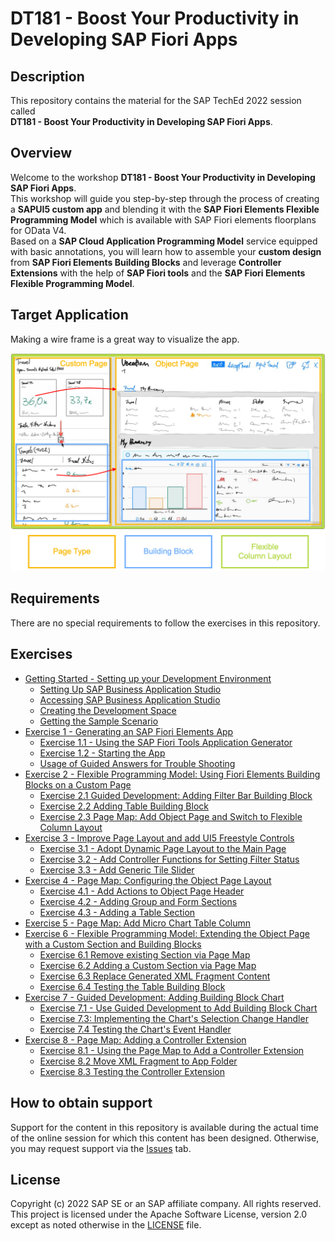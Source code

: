 # DT181 - Boost Your Productivity in Developing SAP Fiori Apps 

## Description

This repository contains the material for the SAP TechEd 2022 session called\
**DT181 - Boost Your Productivity in Developing SAP Fiori Apps**.  

## Overview

Welcome to the workshop **DT181 - Boost Your Productivity in Developing SAP Fiori Apps**.\
This workshop will guide you step-by-step through the process of creating a **SAPUI5 custom app** and blending it with the **SAP Fiori Elements Flexible Programming Model** which is available with SAP Fiori elements floorplans for OData V4.\
Based on a **SAP Cloud Application Programming Model** service equipped with basic annotations, you will learn how to assemble your **custom design** from **SAP Fiori Elements Building Blocks** and leverage **Controller Extensions** with the help of **SAP Fiori tools** and the **SAP Fiori Elements Flexible Programming Model**.

## Target Application

Making a wire frame is a great way to visualize the app.

![Trial Setup](exercises/ex0/images/TargetDesign.png)

## Requirements

There are no special requirements to follow the exercises in this repository.

## Exercises

- [Getting Started - Setting up your Development Environment](exercises/ex0#getting-started---setting-up-your-development-environment)
  - [Setting Up SAP Business Application Studio](exercises/ex0#setting-up-sap-business-application-studio)
  - [Accessing SAP Business Application Studio](exercises/ex0#accessing-sap-business-application-studio)
  - [Creating the Development Space](exercises/ex0#creating-the-development-space)
  - [Getting the Sample Scenario](exercises/ex0#getting-the-sample-scenario)
- [Exercise 1 - Generating an SAP Fiori Elements App](exercises/ex1/)
    - [Exercise 1.1 - Using the SAP Fiori Tools Application Generator](/exercises/ex1#exercise-11-using-the-sap-fiori-tools-application-generator)
    - [Exercise 1.2 - Starting the App](/exercises/ex1#exercise-12-starting-the-app)
    - [Usage of Guided Answers for Trouble Shooting](/exercises/ex1#usage-of-guided-answers-for-trouble-shooting)
- [Exercise 2 - Flexible Programming Model: Using Fiori Elements Building Blocks on a Custom Page](exercises/ex2#exercise-2---flexible-programming-model-using-fiori-elements-building-blocks-on-a-custom-page)
  - [Exercise 2.1 Guided Development: Adding Filter Bar Building Block](exercises/ex2#exercise-21-guided-development-adding-building-block-filter-bar)
  - [Exercise 2.2 Adding Table Building Block](exercises/ex2#exercise-22-adding-building-block-table)
  - [Exercise 2.3 Page Map: Add Object Page and Switch to Flexible Column Layout](exercises/ex2#exercise-23-page-map-add-object-page-and-switch-to-flexible-column-layout)
- [Exercise 3 - Improve Page Layout and add UI5 Freestyle Controls](/exercises/ex3#exercise-3---improve-page-layout-and-add-ui5-freestyle-controls)
  - [Exercise 3.1 - Adopt Dynamic Page Layout to the Main Page](/exercises/ex3#exercise-31---adopt-dynamic-page-layout-to-the-main-page)
  - [Exercise 3.2 - Add Controller Functions for Setting Filter Status](/exercises/ex3#exercise-32-add-controller-functions-for-setting-filter-status)
  - [Exercise 3.3 - Add Generic Tile Slider](/exercises/ex3#exercise-33---add-generic-tile-slider)
- [Exercise 4 - Page Map: Configuring the Object Page Layout](/exercises/ex4#exercise-4---page-map-configuring-the-object-page-layout)
  - [Exercise 4.1 - Add Actions to Object Page Header](/exercises/ex4#exercise-41---add-actions-to-object-page-header)
  - [Exercise 4.2 - Adding Group and Form Sections](/exercises/ex4#exercise-42---adding-group-and-form-sections)
  - [Exercise 4.3 - Adding a Table Section](/exercises/ex4#exercise-43---adding-a-table-section)
- [Exercise 5 - Page Map: Add Micro Chart Table Column](/exercises/ex5#exercise-5---page-map-add-micro-chart-table-column)
- [Exercise 6 - Flexible Programming Model: Extending the Object Page with a Custom Section and Building Blocks](/exercises/ex6#exercise-6---flexible-programming-model-extending-the-object-page-with-a-custom-section-and-building-blocks)
  - [Exercise 6.1 Remove existing Section via Page Map](/exercises/ex6#exercise-61-remove-existing-section-via-page-map)
  - [Exercise 6.2 Adding a Custom Section via Page Map](/exercises/ex6#exercise-62-adding-a-custom-section-via-page-map)
  - [Exercise 6.3 Replace Generated XML Fragment Content](/exercises/ex6#exercise-63-replace-generated-xml-fragment-content)
  - [Exercise 6.4 Testing the Table Building Block](/exercises/ex6#exercise-64-testing-the-building-block-table)
- [Exercise 7 - Guided Development: Adding Building Block Chart](/exercises/ex7#exercise-7---guided-development-adding-building-block-chart)
  - [Exercise 7.1 - Use Guided Development to Add Building Block Chart](/exercises/ex7#exercise-71---use-guided-development-to-add-building-block-chart)
  - [Exercise 7.3: Implementing the Chart's Selection Change Handler](/exercises/ex7#exercise-73-implementing-the-charts-selection-change-handler)
  - [Exercise 7.4 Testing the Chart's Event Handler](/exercises/ex7#exercise-74-testing-the-charts-event-handler)
- [Exercise 8 - Page Map: Adding a Controller Extension](/exercises/ex8#exercise-8---page-map-adding-a-controller-extension)
	- [Exercise 8.1 - Using the Page Map to Add a Controller Extension](/exercises/ex8#exercise-81---using-the-page-map-to-add-a-controller-extension)
	- [Exercise 8.2 Move XML Fragment to App Folder](/exercises/ex8#exercise-82-move-xml-fragment-to-app-folder)
	- [Exercise 8.3 Testing the Controller Extension](/exercises/ex8#exercise-83-testing-the-controller-extension)

## How to obtain support

Support for the content in this repository is available during the actual time of the online session for which this content has been designed. Otherwise, you may request support via the [Issues](../../issues) tab.

## License
Copyright (c) 2022 SAP SE or an SAP affiliate company. All rights reserved. This project is licensed under the Apache Software License, version 2.0 except as noted otherwise in the [LICENSE](LICENSES/Apache-2.0.txt) file.
